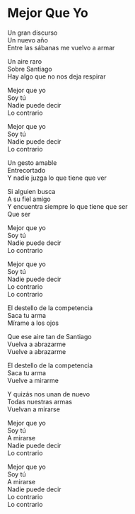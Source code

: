 # Mejor Que Yo  

Un gran discurso  
Un nuevo año  
Entre las sábanas me vuelvo a armar  

Un aire raro  
Sobre Santiago  
Hay algo que no nos deja respirar  

Mejor que yo  
Soy tú  
Nadie puede decir  
Lo contrario  

Mejor que yo  
Soy tú  
Nadie puede decir  
Lo contrario  

Un gesto amable  
Entrecortado  
Y nadie juzga lo que tiene que ver  

Si alguien busca  
A su fiel amigo  
Y encuentra siempre lo que tiene que ser  
Que ser  

Mejor que yo  
Soy tú  
Nadie puede decir  
Lo contrario  

Mejor que yo  
Soy tú  
Nadie puede decir  
Lo contrario  
Lo contrario  

El destello de la competencia  
Saca tu arma  
Mírame a los ojos  

Que ese aire tan de Santiago  
Vuelva a abrazarme  
Vuelve a abrazarme  

El destello de la competencia  
Saca tu arma  
Vuelve a mirarme  

Y quizás nos unan de nuevo  
Todas nuestras armas  
Vuelvan a mirarse  

Mejor que yo  
Soy tú  
A mirarse  
Nadie puede decir  
Lo contrario  

Mejor que yo  
Soy tú  
A mirarse  
Nadie puede decir  
Lo contrario  
Lo contrario  
